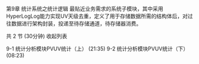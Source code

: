 第9章 统计系统之统计逻辑
最贴近业务需求的系统子模块，其中采用HyperLogLog能力实现UV天级去重，定义了用于存储数据所需的结构体后，对过往数据进行架构封装，投递至待存储通道，待存储器消费。

共 2 节 (30分钟) 收起列表

 9-1 统计分析模块PVUV统计（上） (21:35)
 9-2 统计分析模块PVUV统计（下） (08:23)